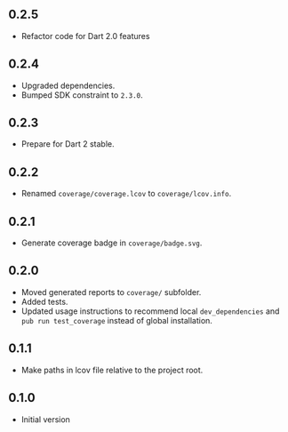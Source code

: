 ## 0.2.5
* Refactor code for Dart 2.0 features

## 0.2.4

- Upgraded dependencies.
- Bumped SDK constraint to `2.3.0`.

## 0.2.3

* Prepare for Dart 2 stable.

## 0.2.2

* Renamed `coverage/coverage.lcov` to `coverage/lcov.info`.

## 0.2.1

* Generate coverage badge in `coverage/badge.svg`.

## 0.2.0

* Moved generated reports to `coverage/` subfolder.
* Added tests.
* Updated usage instructions to recommend local `dev_dependencies`
  and `pub run test_coverage` instead of global installation.

## 0.1.1

- Make paths in lcov file relative to the project root.

## 0.1.0

- Initial version
